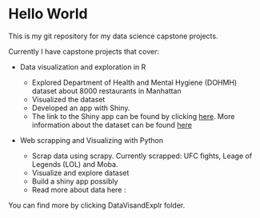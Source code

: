 # Hello World

This is my git repository for my data science capstone projects.

Currently I have capstone projects that cover:
  - Data visualization and exploration in R
    - Explored Department of Health and Mental Hygiene (DOHMH) dataset about 8000 restaurants in Manhattan
    - Visualized the dataset
    - Developed an app with Shiny.
    - The link to the Shiny app can be found by clicking [here](https://tariqkhaleeq.shinyapps.io/r-app3/). More information about the dataset can be found [here](https://blog.nycdatascience.com/student-works/r-shiny/a-dish-to-die-for/)

  - Web scrapping and Visualizing with Python
    - Scrap data using scrapy. Currently scrapped: UFC fights, Leage of Legends (LOL) and Moba.
    - Visualize and explore dataset
    - Build a shiny app possibly
    - Read more about data here :

You can find more by clicking DataVisandExplr folder.
